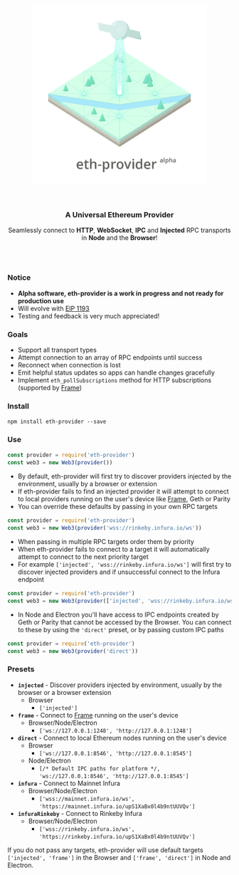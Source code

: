 <br>
<div align="center">
  <img src="/asset/header.png?raw=true" alt="eth-provider" height="400"/>
</div>
<br>
<br>
<h3 align="center">A Universal Ethereum Provider</h3>
<p align="center">Seamlessly connect to  <b>HTTP</b>, <b>WebSocket</b>, <b>IPC</b> and <b>Injected</b> RPC transports in <b>Node</b> and the <b>Browser</b>!</p>
<br>
<br>

### Notice
* **Alpha software, eth-provider is a work in progress and not ready for production use**
* Will evolve with [EIP 1193](https://github.com/ethereum/EIPs/blob/master/EIPS/eip-1193.md)
* Testing and feedback is very much appreciated!

### Goals
* Support all transport types
* Attempt connection to an array of RPC endpoints until success
* Reconnect when connection is lost
* Emit helpful status updates so apps can handle changes gracefully
* Implement `eth_pollSubscriptions` method for HTTP subscriptions (supported by [Frame](https://github.com/floating/frame))

### Install
```
npm install eth-provider --save
```

### Use
```js
const provider = require('eth-provider')
const web3 = new Web3(provider())
```
* By default, eth-provider will first try to discover providers injected by the environment, usually by a browser or extension
* If eth-provider fails to find an injected provider it will attempt to connect to local providers running on the user's device like [Frame](https://github.com/floating/frame), Geth or Parity
* You can override these defaults by passing in your own RPC targets
```js
const provider = require('eth-provider')
const web3 = new Web3(provider('wss://rinkeby.infura.io/ws'))
```
* When passing in multiple RPC targets order them by priority 
* When eth-provider fails to connect to a target it will automatically attempt to connect to the next priority target
* For example `['injected', 'wss://rinkeby.infura.io/ws']` will first try to discover injected providers and if unsuccessful connect to the Infura endpoint
```js
const provider = require('eth-provider')
const web3 = new Web3(provider(['injected', 'wss://rinkeby.infura.io/ws']))
```
* In Node and Electron you'll have access to IPC endpoints created by Geth or Parity that cannot be accessed by the Browser. You can connect to these by using the `'direct'` preset, or by passing custom IPC paths
```js
const provider = require('eth-provider')
const web3 = new Web3(provider('direct'))
```

### Presets
* **`injected`** - Discover providers injected by environment, usually by the browser or a browser extension
  * Browser
    * `['injected']` 
* **`frame`** - Connect to [Frame](https://github.com/floating/frame) running on the user's device
  * Browser/Node/Electron
    * `['ws://127.0.0.1:1248', 'http://127.0.0.1:1248']` 
* **`direct`** - Connect to local Ethereum nodes running on the user's device
  * Browser
    * `['ws://127.0.0.1:8546', 'http://127.0.0.1:8545']`
  * Node/Electron
    * `[/* Default IPC paths for platform */, 'ws://127.0.0.1:8546', 'http://127.0.0.1:8545']`
* **`infura`** - Connect to Mainnet Infura
  * Browser/Node/Electron
    * `['wss://mainnet.infura.io/ws', 'https://mainnet.infura.io/upS1XaBx0l4b9ntUUVQv']`
* **`infuraRinkeby`** - Connect to Rinkeby Infura
  * Browser/Node/Electron
    * `['wss://rinkeby.infura.io/ws', 'https://rinkeby.infura.io/upS1XaBx0l4b9ntUUVQv']`
    
If you do not pass any targets, eth-provider will use default targets `['injected', 'frame']` in the Browser and `['frame', 'direct']` in Node and Electron.
